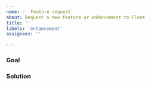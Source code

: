 ```yaml
---
name: 💡  Feature request
about: Request a new feature or enhancement to Fleet
title: ''
labels: 'enhancement'
assignees: ''

---
```


### Goal

<!-- Thanks for filing an issue!  Please provide as much context as you can about your use case and motivations. -->


### Solution

<!-- You can leave this blank, or propose a solution.  Please attach any screenshots or wireframes that might help convey your meaning. -->
